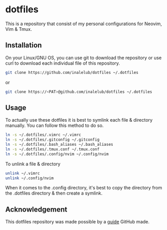 # dotfiles
This is a repository that consist of my personal configurations for Neovim, Vim & Tmux.

## Installation
On your Linux/GNU OS, you can use git to download the repository or use curl to download each individual file of this repository.
```bash
git clone https://github.com/inalelub/dotfiles ~/.dotfiles
```
or

```bash
git clone https://<PAT>@github.com/inalelub/dotfiles ~/.dotfiles
```

## Usage
To actually use these dotfiles it is best to symlink each file & directory manually. You can follow this method to do so.

```bash
ln -s ~/.dotfiles/.vimrc ~/.vimrc
ln -s ~/.dotfiles/.gitconfig ~/.gitconfig
ln -s ~/.dotfiles/.bash_aliases ~/.bash_aliases
ln -s ~/.dotfiles/.tmux.conf ~/.tmux.conf
ln -s ~/.dotfiles/.config/nvim ~/.config/nvim
```
To unlink a file & directory 

```bash
unlink ~/.vimrc
unlink ~/.config/nvim
```
When it comes to the .config directory, it's best to copy the directory from the .dotfiles directory & then create a symlink.

## Acknowledgement
This dotfiles repository was made possible by a [guide](https://dotfiles.github.io/) GitHub made.

